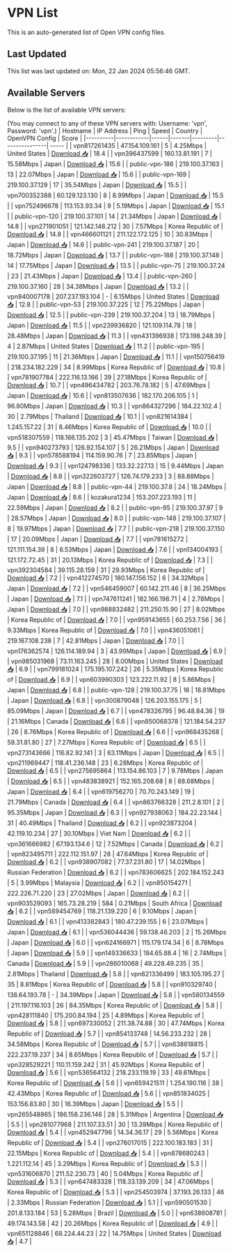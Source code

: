 # VPN List

This is an auto-generated list of Open VPN config files.

## Last Updated

This list was last updated on: Mon, 22 Jan 2024 05:56:46 GMT.

## Available Servers

Below is the list of available VPN servers:

(You may connect to any of these VPN servers with: Username: 'vpn', Password: 'vpn'.)
| Hostname | IP Address | Ping | Speed | Country | OpenVPN Config | Score |
|----------|------------|------|-------|---------|----------------| ----- |
| vpn817261435 | 47.154.109.161 | 5 | 4.25Mbps | United States | [Download 📥](./configs/server_0_US.ovpn) | 18.4 |
| vpn396437599 | 160.13.81.191 | 7 | 15.58Mbps | Japan | [Download 📥](./configs/server_1_JP.ovpn) | 15.6 |
| public-vpn-186 | 219.100.37.163 | 13 | 22.07Mbps | Japan | [Download 📥](./configs/server_2_JP.ovpn) | 15.6 |
| public-vpn-169 | 219.100.37.129 | 17 | 35.54Mbps | Japan | [Download 📥](./configs/server_3_JP.ovpn) | 15.5 |
| vpn700352388 | 60.129.123.130 | 8 | 8.99Mbps | Japan | [Download 📥](./configs/server_4_JP.ovpn) | 15.5 |
| vpn752496678 | 113.153.93.34 | 9 | 5.19Mbps | Japan | [Download 📥](./configs/server_5_JP.ovpn) | 15.1 |
| public-vpn-120 | 219.100.37.101 | 14 | 21.34Mbps | Japan | [Download 📥](./configs/server_6_JP.ovpn) | 14.8 |
| vpn271901051 | 121.142.148.212 | 30 | 7.57Mbps | Korea Republic of | [Download 📥](./configs/server_7_KR.ovpn) | 14.8 |
| vpn466601121 | 211.122.172.125 | 10 | 30.83Mbps | Japan | [Download 📥](./configs/server_8_JP.ovpn) | 14.6 |
| public-vpn-241 | 219.100.37.187 | 20 | 18.72Mbps | Japan | [Download 📥](./configs/server_9_JP.ovpn) | 13.7 |
| public-vpn-188 | 219.100.37.148 | 14 | 17.75Mbps | Japan | [Download 📥](./configs/server_10_JP.ovpn) | 13.5 |
| public-vpn-75 | 219.100.37.24 | 23 | 21.43Mbps | Japan | [Download 📥](./configs/server_11_JP.ovpn) | 13.4 |
| public-vpn-260 | 219.100.37.160 | 28 | 34.38Mbps | Japan | [Download 📥](./configs/server_12_JP.ovpn) | 13.2 |
| vpn940007178 | 207.237.193.104 | - | 6.15Mbps | United States | [Download 📥](./configs/server_13_US.ovpn) | 12.8 |
| public-vpn-53 | 219.100.37.225 | 12 | 75.22Mbps | Japan | [Download 📥](./configs/server_14_JP.ovpn) | 12.5 |
| public-vpn-239 | 219.100.37.204 | 13 | 18.79Mbps | Japan | [Download 📥](./configs/server_15_JP.ovpn) | 11.5 |
| vpn239936820 | 121.109.114.78 | 18 | 28.48Mbps | Japan | [Download 📥](./configs/server_16_JP.ovpn) | 11.3 |
| vpn431396938 | 173.198.248.39 | 4 | 2.87Mbps | United States | [Download 📥](./configs/server_17_US.ovpn) | 11.2 |
| public-vpn-195 | 219.100.37.195 | 11 | 21.36Mbps | Japan | [Download 📥](./configs/server_18_JP.ovpn) | 11.1 |
| vpn150756419 | 218.234.182.229 | 34 | 8.99Mbps | Korea Republic of | [Download 📥](./configs/server_19_KR.ovpn) | 10.8 |
| vpn781907784 | 222.116.13.166 | 39 | 27.18Mbps | Korea Republic of | [Download 📥](./configs/server_20_KR.ovpn) | 10.7 |
| vpn496434782 | 203.76.78.182 | 5 | 47.69Mbps | Japan | [Download 📥](./configs/server_21_JP.ovpn) | 10.6 |
| vpn813507636 | 182.170.206.105 | 1 | 96.80Mbps | Japan | [Download 📥](./configs/server_22_JP.ovpn) | 10.3 |
| vpn864327296 | 184.22.102.4 | 30 | 2.79Mbps | Thailand | [Download 📥](./configs/server_23_TH.ovpn) | 10.1 |
| vpn821614384 | 1.245.157.22 | 31 | 8.46Mbps | Korea Republic of | [Download 📥](./configs/server_24_KR.ovpn) | 10.0 |
| vpn518307559 | 118.166.135.202 | 3 | 45.47Mbps | Taiwan | [Download 📥](./configs/server_25_TW.ovpn) | 9.5 |
| vpn940273793 | 126.92.154.107 | 5 | 26.21Mbps | Japan | [Download 📥](./configs/server_26_JP.ovpn) | 9.3 |
| vpn578588194 | 114.159.90.76 | 7 | 23.85Mbps | Japan | [Download 📥](./configs/server_27_JP.ovpn) | 9.3 |
| vpn124798336 | 133.32.227.13 | 15 | 9.44Mbps | Japan | [Download 📥](./configs/server_28_JP.ovpn) | 8.8 |
| vpn322603727 | 126.74.179.233 | 3 | 88.88Mbps | Japan | [Download 📥](./configs/server_29_JP.ovpn) | 8.8 |
| public-vpn-44 | 219.100.37.8 | 24 | 18.24Mbps | Japan | [Download 📥](./configs/server_30_JP.ovpn) | 8.6 |
| kozakura1234 | 153.207.223.193 | 11 | 22.59Mbps | Japan | [Download 📥](./configs/server_31_JP.ovpn) | 8.2 |
| public-vpn-95 | 219.100.37.97 | 9 | 28.57Mbps | Japan | [Download 📥](./configs/server_32_JP.ovpn) | 8.0 |
| public-vpn-148 | 219.100.37.107 | 8 | 19.97Mbps | Japan | [Download 📥](./configs/server_33_JP.ovpn) | 7.7 |
| public-vpn-218 | 219.100.37.150 | 17 | 20.09Mbps | Japan | [Download 📥](./configs/server_34_JP.ovpn) | 7.7 |
| vpn781615272 | 121.111.154.39 | 8 | 6.53Mbps | Japan | [Download 📥](./configs/server_35_JP.ovpn) | 7.6 |
| vpn134004193 | 121.172.72.45 | 31 | 20.13Mbps | Korea Republic of | [Download 📥](./configs/server_36_KR.ovpn) | 7.3 |
| vpn392304584 | 39.115.28.159 | 31 | 29.93Mbps | Korea Republic of | [Download 📥](./configs/server_37_KR.ovpn) | 7.2 |
| vpn412274570 | 180.147.156.152 | 6 | 34.32Mbps | Japan | [Download 📥](./configs/server_38_JP.ovpn) | 7.2 |
| vpn546459007 | 60.142.211.46 | 8 | 36.25Mbps | Japan | [Download 📥](./configs/server_39_JP.ovpn) | 7.1 |
| vpn747611241 | 182.166.198.71 | 4 | 2.78Mbps | Japan | [Download 📥](./configs/server_40_JP.ovpn) | 7.0 |
| vpn988832482 | 211.250.15.90 | 27 | 8.02Mbps | Korea Republic of | [Download 📥](./configs/server_41_KR.ovpn) | 7.0 |
| vpn959143655 | 60.253.7.56 | 36 | 9.33Mbps | Korea Republic of | [Download 📥](./configs/server_42_KR.ovpn) | 7.0 |
| vpn436051061 | 219.167.108.238 | 7 | 42.81Mbps | Japan | [Download 📥](./configs/server_43_JP.ovpn) | 7.0 |
| vpn176362574 | 126.114.189.94 | 3 | 43.99Mbps | Japan | [Download 📥](./configs/server_44_JP.ovpn) | 6.9 |
| vpn985031968 | 73.11.163.245 | 28 | 8.00Mbps | United States | [Download 📥](./configs/server_45_US.ovpn) | 6.9 |
| vpn799181024 | 175.195.107.242 | 26 | 5.35Mbps | Korea Republic of | [Download 📥](./configs/server_46_KR.ovpn) | 6.9 |
| vpn603990303 | 123.222.11.92 | 8 | 5.86Mbps | Japan | [Download 📥](./configs/server_47_JP.ovpn) | 6.8 |
| public-vpn-128 | 219.100.37.75 | 16 | 18.81Mbps | Japan | [Download 📥](./configs/server_48_JP.ovpn) | 6.8 |
| vpn300879048 | 126.203.155.175 | 5 | 85.09Mbps | Japan | [Download 📥](./configs/server_49_JP.ovpn) | 6.7 |
| vpn478326795 | 96.48.84.36 | 19 | 21.16Mbps | Canada | [Download 📥](./configs/server_50_CA.ovpn) | 6.6 |
| vpn850068378 | 121.184.54.237 | 26 | 8.76Mbps | Korea Republic of | [Download 📥](./configs/server_51_KR.ovpn) | 6.6 |
| vpn968435268 | 59.31.81.80 | 27 | 7.27Mbps | Korea Republic of | [Download 📥](./configs/server_52_KR.ovpn) | 6.5 |
| vpn273143666 | 116.82.92.141 | 3 | 63.11Mbps | Japan | [Download 📥](./configs/server_53_JP.ovpn) | 6.5 |
| vpn211969447 | 118.41.236.148 | 23 | 6.28Mbps | Korea Republic of | [Download 📥](./configs/server_54_KR.ovpn) | 6.5 |
| vpn275695864 | 113.154.86.103 | 7 | 9.78Mbps | Japan | [Download 📥](./configs/server_55_JP.ovpn) | 6.5 |
| vpn483838921 | 152.165.208.68 | 8 | 88.68Mbps | Japan | [Download 📥](./configs/server_56_JP.ovpn) | 6.4 |
| vpn619756270 | 70.70.243.149 | 19 | 21.79Mbps | Canada | [Download 📥](./configs/server_57_CA.ovpn) | 6.4 |
| vpn863766328 | 211.2.8.101 | 2 | 95.35Mbps | Japan | [Download 📥](./configs/server_58_JP.ovpn) | 6.3 |
| vpn927938063 | 184.22.23.144 | 31 | 40.49Mbps | Thailand | [Download 📥](./configs/server_59_TH.ovpn) | 6.2 |
| vpn923873204 | 42.119.10.234 | 27 | 30.10Mbps | Viet Nam | [Download 📥](./configs/server_60_VN.ovpn) | 6.2 |
| vpn361666982 | 67.193.134.6 | 12 | 7.52Mbps | Canada | [Download 📥](./configs/server_61_CA.ovpn) | 6.2 |
| vpn823495711 | 222.112.151.97 | 28 | 47.64Mbps | Korea Republic of | [Download 📥](./configs/server_62_KR.ovpn) | 6.2 |
| vpn938907082 | 77.37.231.80 | 17 | 14.02Mbps | Russian Federation | [Download 📥](./configs/server_63_RU.ovpn) | 6.2 |
| vpn783606625 | 202.184.152.243 | 5 | 3.99Mbps | Malaysia | [Download 📥](./configs/server_64_MY.ovpn) | 6.2 |
| vpn850154271 | 222.226.71.220 | 23 | 27.02Mbps | Japan | [Download 📥](./configs/server_65_JP.ovpn) | 6.2 |
| vpn903529093 | 165.73.28.219 | 584 | 0.21Mbps | South Africa | [Download 📥](./configs/server_66_ZA.ovpn) | 6.2 |
| vpn589454769 | 118.21.139.220 | 6 | 9.10Mbps | Japan | [Download 📥](./configs/server_67_JP.ovpn) | 6.1 |
| vpn413382843 | 180.47.239.155 | 6 | 23.07Mbps | Japan | [Download 📥](./configs/server_68_JP.ovpn) | 6.1 |
| vpn536044436 | 59.138.46.203 | 2 | 15.26Mbps | Japan | [Download 📥](./configs/server_69_JP.ovpn) | 6.0 |
| vpn624166971 | 115.179.174.34 | 6 | 8.78Mbps | Japan | [Download 📥](./configs/server_70_JP.ovpn) | 5.9 |
| vpn149336633 | 184.65.88.4 | 16 | 2.74Mbps | Canada | [Download 📥](./configs/server_71_CA.ovpn) | 5.9 |
| vpn286010068 | 49.228.49.235 | 35 | 2.81Mbps | Thailand | [Download 📥](./configs/server_72_TH.ovpn) | 5.8 |
| vpn621336499 | 183.105.195.27 | 35 | 8.81Mbps | Korea Republic of | [Download 📥](./configs/server_73_KR.ovpn) | 5.8 |
| vpn910329740 | 138.64.193.78 | - | 34.39Mbps | Japan | [Download 📥](./configs/server_74_JP.ovpn) | 5.8 |
| vpn580134559 | 211.197.116.103 | 26 | 84.35Mbps | Korea Republic of | [Download 📥](./configs/server_75_KR.ovpn) | 5.8 |
| vpn428111840 | 175.200.84.194 | 25 | 4.89Mbps | Korea Republic of | [Download 📥](./configs/server_76_KR.ovpn) | 5.8 |
| vpn697330052 | 211.38.74.88 | 30 | 47.74Mbps | Korea Republic of | [Download 📥](./configs/server_77_KR.ovpn) | 5.7 |
| vpn854133748 | 14.56.233.232 | 28 | 34.58Mbps | Korea Republic of | [Download 📥](./configs/server_78_KR.ovpn) | 5.7 |
| vpn638618815 | 222.237.19.237 | 34 | 8.65Mbps | Korea Republic of | [Download 📥](./configs/server_79_KR.ovpn) | 5.7 |
| vpn328529221 | 110.11.159.242 | 31 | 45.92Mbps | Korea Republic of | [Download 📥](./configs/server_80_KR.ovpn) | 5.6 |
| vpn536564132 | 218.233.119.19 | 33 | 49.61Mbps | Korea Republic of | [Download 📥](./configs/server_81_KR.ovpn) | 5.6 |
| vpn659421511 | 1.254.190.116 | 38 | 42.43Mbps | Korea Republic of | [Download 📥](./configs/server_82_KR.ovpn) | 5.6 |
| vpn851834025 | 153.156.83.80 | 30 | 16.39Mbps | Japan | [Download 📥](./configs/server_83_JP.ovpn) | 5.5 |
| vpn265548865 | 186.158.236.146 | 28 | 5.31Mbps | Argentina | [Download 📥](./configs/server_84_AR.ovpn) | 5.5 |
| vpn281077968 | 211.107.33.51 | 30 | 13.39Mbps | Korea Republic of | [Download 📥](./configs/server_85_KR.ovpn) | 5.4 |
| vpn452947796 | 14.34.36.17 | 29 | 5.56Mbps | Korea Republic of | [Download 📥](./configs/server_86_KR.ovpn) | 5.4 |
| vpn276017015 | 222.100.183.183 | 31 | 22.15Mbps | Korea Republic of | [Download 📥](./configs/server_87_KR.ovpn) | 5.4 |
| vpn878680243 | 1.221.112.14 | 45 | 3.29Mbps | Korea Republic of | [Download 📥](./configs/server_88_KR.ovpn) | 5.3 |
| vpn531606870 | 211.52.230.73 | 40 | 5.04Mbps | Korea Republic of | [Download 📥](./configs/server_89_KR.ovpn) | 5.3 |
| vpn647483328 | 118.33.139.209 | 34 | 47.06Mbps | Korea Republic of | [Download 📥](./configs/server_90_KR.ovpn) | 5.3 |
| vpn254503974 | 37.193.26.133 | 46 | 2.33Mbps | Russian Federation | [Download 📥](./configs/server_91_RU.ovpn) | 5.1 |
| vpn590501530 | 201.8.133.184 | 53 | 5.28Mbps | Brazil | [Download 📥](./configs/server_92_BR.ovpn) | 5.0 |
| vpn638608781 | 49.174.143.58 | 42 | 20.26Mbps | Korea Republic of | [Download 📥](./configs/server_93_KR.ovpn) | 4.9 |
| vpn651128846 | 68.224.44.23 | 22 | 14.75Mbps | United States | [Download 📥](./configs/server_94_US.ovpn) | 4.7 |
